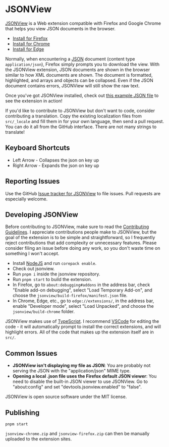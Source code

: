 # JSONView

[JSONView](http://jsonview.com) is a Web extension compatible with Firefox and Google Chrome that helps you view JSON documents in the browser.

- [Install for Firefox](https://addons.mozilla.org/en-US/firefox/addon/jsonview/)
- [Install for Chrome](https://chrome.google.com/webstore/detail/jsonview/gmegofmjomhknnokphhckolhcffdaihd)
- [Install for Edge](https://microsoftedge.microsoft.com/addons/detail/jsonview/kmpfgkgaimakokfhgdahhiaaiidiphco)

Normally, when encountering a [JSON](http://json.org) document (content type `application/json`), Firefox simply prompts you to download the view. With the JSONView extension, JSON documents are shown in the browser similar to how XML documents are shown. The document is formatted, highlighted, and arrays and objects can be collapsed. Even if the JSON document contains errors, JSONView will still show the raw text.

Once you've got JSONView installed, check out [this example JSON file](http://jsonview.com/example.json) to see the extension in action!

If you'd like to contribute to JSONView but don't want to code, consider contributing a translation. Copy the existing localization files from `src/_locale` and fill them in for your own language, then send a pull request. You can do it all from the GitHub interface. There are not many strings to translate!

## Keyboard Shortcuts

- Left Arrow - Collapses the json on key up
- Right Arrow - Expands the json on key up

## Reporting Issues

Use the GitHub [Issue tracker for JSONView](https://github.com/bhollis/jsonview/issues) to file issues. Pull requests are especially welcome.

## Developing JSONView

Before contributing to JSONView, make sure to read the [Contributing Guidelines](CONTRIBUTING.md). I appreciate contributions people make to JSONView, but the goal of the extension is to be simple and straightforward, so I frequently reject contributions that add complexity or unnecessary features. Please consider filing an issue before doing any work, so you don't waste time on something I won't accept.

- Install [NodeJS](https://nodejs.org/en/) and run `corepack enable`.
- Check out jsonview.
- Run `pnpm i` inside the jsonview repository.
- Run `pnpm start` to build the extension.
- In Firefox, go to `about:debugging#addons` in the address bar, check "Enable add-on debugging", select "Load Temporary Add-on", and choose the `jsonview/build-firefox/manifest.json` file.
- In Chrome, Edge, etc., go to `edge://extensions/`, in the address bar, enable "Developer mode", select "Load Unpacked", and choose the `jsonview/build-chrome` folder.

JSONView makes use of [TypeScript](https://www.typescriptlang.org/). I recommend [VSCode](https://code.visualstudio.com/) for editing the code - it will automatically prompt to install the correct extensions, and will highlight errors. All of the code that makes up the extension itself are in `src/`.

## Common Issues

- **JSONView isn't displaying my file as JSON**: You are probably not serving
  the JSON with the "application/json" MIME type.
- **Opening a local .json file uses the Firefox default JSON viewer**: You need to disable the built-in JSON viewer to use JSONView. Go to "about:config" and set "devtools.jsonview.enabled" to "false".

JSONView is open source software under the MIT license.

## Publishing

```
pnpm start
```

`jsonview-chrome.zip` and `jsonview-firefox.zip` can then be manually uploaded to the extension sites.
